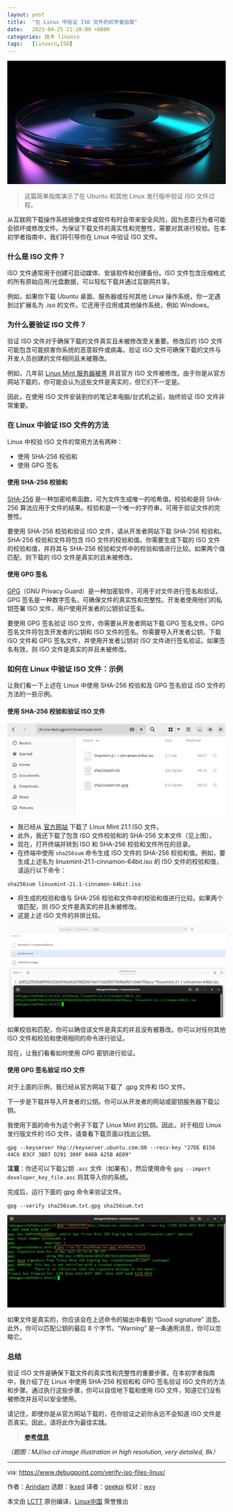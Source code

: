 ```yaml
---
layout: post
title:	"在 Linux 中验证 ISO 文件的初学者指南"
date:	2023-04-25 21:28:00 +0800 
categories:	技术 linuxcn 
tags:	[linuxcn,ISO]
---
```



![](/Asserts/Images/album/202304/25/212733t57u5suu75t58gl5.jpg)



> 
> 这篇简单指南演示了在 Ubuntu 和其他 Linux 发行版中验证 ISO 文件过程。
> 
> 
> 


从互联网下载操作系统镜像文件或软件有时会带来安全风险，因为恶意行为者可能会损坏或修改文件。为保证下载文件的真实性和完整性，需要对其进行校验。在本初学者指南中，我们将引导你在 Linux 中验证 ISO 文件。


### 什么是 ISO 文件？


ISO 文件通常用于创建可启动媒体、安装软件和创建备份。ISO 文件包含压缩格式的所有原始应用/光盘数据，可以轻松下载并通过互联网共享。


例如，如果你下载 Ubuntu 桌面、服务器或任何其他 Linux 操作系统，你一定遇到过扩展名为 .iso 的文件。它还用于应用或其他操作系统，例如 Windows。


### 为什么要验证 ISO 文件？


验证 ISO 文件对于确保下载的文件真实且未被修改至关重要。修改后的 ISO 文件可能包含可能损害你系统的恶意软件或病毒。验证 ISO 文件可确保下载的文件与开发人员创建的文件相同且未被篡改。


例如，几年前 [Linux Mint 服务器被黑](https://blog.linuxmint.com/?p=2994) 并且官方 ISO 文件被修改。由于你是从官方网站下载的，你可能会认为这些文件是真实的，但它们不一定是。


因此，在使用 ISO 文件安装到你的笔记本电脑/台式机之前，始终验证 ISO 文件非常重要。


### 在 Linux 中验证 ISO 文件的方法


Linux 中校验 ISO 文件的常用方法有两种：


* 使用 SHA-256 校验和
* 使用 GPG 签名


#### 使用 SHA-256 校验和


[SHA-256](https://en.wikipedia.org/wiki/SHA-2) 是一种加密哈希函数，可为文件生成唯一的哈希值。校验和是将 SHA-256 算法应用于文件的结果。校验和是一个唯一的字符串，可用于验证文件的完整性。


要使用 SHA-256 校验和验证 ISO 文件，请从开发者网站下载 SHA-256 校验和。SHA-256 校验和文件将包含 ISO 文件的校验和值。你需要生成下载的 ISO 文件的校验和值，并将其与 SHA-256 校验和文件中的校验和值进行比较。如果两个值匹配，则下载的 ISO 文件是真实的且未被修改。


#### 使用 GPG 签名


[GPG](https://gnupg.org/)（GNU Privacy Guard）是一种加密软件，可用于对文件进行签名和验证。GPG 签名是一种数字签名，可确保文件的真实性和完整性。开发者使用他们的私钥签署 ISO 文件，用户使用开发者的公钥验证签名。


要使用 GPG 签名验证 ISO 文件，你需要从开发者网站下载 GPG 签名文件。GPG 签名文件将包含开发者的公钥和 ISO 文件的签名。你需要导入开发者公钥，下载 ISO 文件和 GPG 签名文件，并使用开发者公钥对 ISO 文件进行签名验证。如果签名有效，则 ISO 文件是真实的并且未被修改。


### 如何在 Linux 中验证 ISO 文件：示例


让我们看一下上述在 Linux 中使用 SHA-256 校验和及 GPG 签名验证 ISO 文件的方法的一些示例。


#### 使用 SHA-256 校验和验证 ISO 文件


![示例 - 要验证和校验和的 ISO 文件](/Asserts/Images/album/202304/25/212927k1768raei07r6jrv.jpg)


* 我已经从 [官方网站](https://linuxmint.com/edition.php?id=302) 下载了 Linux Mint 21.1 ISO 文件。
* 此外，我还下载了包含 ISO 文件校验和的 SHA-256 文本文件（见上图）。
* 现在，打开终端并转到 ISO 和 SHA-256 校验和文件所在的目录。
* 在终端中使用 `sha256sum` 命令生成 ISO 文件的 SHA-256 校验和值。例如，要生成上述名为 linuxmint-21.1-cinnamon-64bit.iso 的 ISO 文件的校验和值，请运行以下命令：



```
sha256sum linuxmint-21.1-cinnamon-64bit.iso

```

* 将生成的校验和值与 SHA-256 校验和文件中的校验和值进行比较。如果两个值匹配，则 ISO 文件是真实的并且未被修改。
* 这是上述 ISO 文件的并排比较。


![使用 sha256sum 命令验证 ISO 文件](/Asserts/Images/album/202304/25/212935so988z3ndxc3xo70.jpg)


如果校验和匹配，你可以确信该文件是真实的并且没有被篡改。你可以对任何其他 ISO 文件和校验和使用相同的命令进行验证。


现在，让我们看看如何使用 GPG 密钥进行验证。


#### 使用 GPG 签名验证 ISO 文件


对于上面的示例，我已经从官方网站下载了 .gpg 文件和 ISO 文件。


下一步是下载并导入开发者的公钥。你可以从开发者的网站或密钥服务器下载公钥。


我使用下面的命令为这个例子下载了 Linux Mint 的公钥。因此，对于相应 Linux 发行版文件的 ISO 文件，请查看下载页面以找出公钥。



```
gpg --keyserver hkp://keyserver.ubuntu.com:80 --recv-key "27DE B156 44C6 B3CF 3BD7 D291 300F 846B A25B AE09"

```

**注意**：你还可以下载公钥 `.asc` 文件（如果有），然后使用命令 `gpg --import developer_key_file.asc` 将其导入你的系统。


完成后，运行下面的 gpg 命令来验证文件。



```
gpg --verify sha256sum.txt.gpg sha256sum.txt

```

![使用 gpg 密钥验证 ISO 文件](/Asserts/Images/album/202304/25/212944rxypmwkkywmuymzx.jpg)


如果文件是真实的，你应该会在上述命令的输出中看到 “Good signature” 消息。此外，你可以匹配公钥的最后 8 个字节。“Warning” 是一条通用消息，你可以忽略它。


### 总结


验证 ISO 文件是确保下载文件的真实性和完整性的重要步骤。在本初学者指南中，我介绍了在 Linux 中使用 SHA-256 校验和和 GPG 签名验证 ISO 文件的方法和步骤。通过执行这些步骤，你可以自信地下载和使用 ISO 文件，知道它们没有被修改并且可以安全使用。


请记住，即使你是从官方网站下载的，在你验证之前你永远不会知道 ISO 文件是否真实。因此，请将此作为最佳实践。



> 
> **[参考信息](https://linuxmint-installation-guide.readthedocs.io/en/latest/verify.html)**
> 
> 
> 


*（题图：MJ/iso cd image illustration in high resolution, very detailed, 8k）*




---


via: <https://www.debugpoint.com/verify-iso-files-linux/>


作者：[Arindam](https://www.debugpoint.com/author/admin1/) 选题：[lkxed](https://github.com/lkxed/) 译者：[geekpi](https://github.com/geekpi) 校对：[wxy](https://github.com/wxy)


本文由 [LCTT](https://github.com/LCTT/TranslateProject) 原创编译，[Linux中国](https://linux.cn/) 荣誉推出
